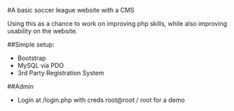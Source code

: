 #A basic soccer league website with a CMS

Using this as a chance to work on improving php skills, while also improving usability on the website. 

##Simple setup: 

* Bootstrap
* MySQL via PDO
* 3rd Party Registration System

##Admin 

* Login at /login.php with creds root@root / root for a demo
